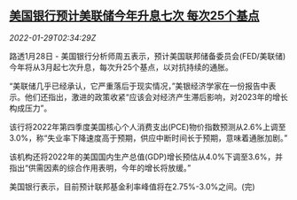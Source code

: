 <!--1643425262000-->
[美国银行预计美联储今年升息七次 每次25个基点](https://cn.reuters.com/article/usa-fed-boa-0129-idCNKBS2K302H)
------

<div><i>2022-01-29T02:34:29Z</i></div><p>路透1月28日 - 美国银行分析师周五表示，预计美国联邦储备委员会(FED/美联储)今年将从3月起七次升息，每次升25个基点，以对抗持续的通胀。</p><p>“美联储几乎已经承认，它严重落后于现实情况，”美银经济学家在一份报告中表示。他们还指出，激进的政策收紧“应该会对经济产生滞后影响，对2023年的增长构成压力”。</p><p>该行将2022年第四季度美国核心个人消费支出(PCE)物价指数预测从2.6%上调至3.0%，称“失业率下降速度高于预期，供应中断时间长于预期，意味着通胀加剧。”</p><p>该机构还将2022年的美国国内生产总值(GDP)增长预估从4.0%下调至3.6%，并指出“供需因素的综合作用表明，今年的增长将放缓。”</p><p>美国银行表示，目前预计联邦基金利率峰值将在2.75%-3.0%之间。(完)</p>
